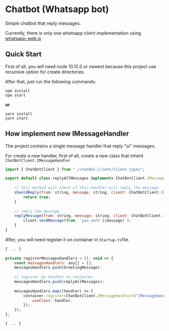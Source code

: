 # Chatbot (Whatsapp bot)
Simple chatbot that reply messages. 

Currently, there is only one whatsapp client implementation using [whatsapp-web.js](https://github.com/pedroslopez/whatsapp-web.js)

## Quick Start

First of all, you will need node 10.12.0 or newest because this project use recursive option for create directories.

After that, just run the following commands:

```
npm install
npm start
```

**or**

```
yarn install
yarn start
```

## How implement new IMessageHandler

The project contains a single message handler that reply "oi" messages.

For create a new handler, first of all, create a new class that inherit `ChatBotClient.IMessageHandler`

```javascript
import { ChatBotClient } from "./chatBot.client/client.types";

export default class replyAllMessages implements ChatBotClient.IMessageHandler {
  
	// this method will check if this handler will reply the message
	shouldReply(from: string, message: string, client: ChatBotClient.IBotClient): boolean {
		return true;
	}
  
	// reply the message
	replyMessage(from: string, message: string, client: ChatBotClient.IBotClient): void {
		client.sendMessage(from, `you sent ${message}`);
	}
}
```

After, you will need register it on container in `Startup.ts`file.

```javascript
{ ... }
  
private registerMessagesHandlers = (): void => {
	const messagesHandlers: any[] = [];
	messagesHandlers.push(GreetingMessage);
	
	// register my handler on container
	messagesHandlers.push(replyAllMessages);
	
	messagesHandlers.map((handler) => {
		container.register<ChatBotClient.IMessageHandler>("IMessageHandler", {
			useClass: handler,
		});
	});
};

{ ... }
```

